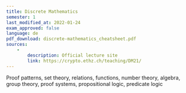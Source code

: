 ```yaml
---
title: Discrete Mathematics
semester: 1
last_modified_at: 2022-01-24
exam_approved: false
language: de
pdf_download: discrete-mathematics_cheatsheet.pdf
sources:
    -
        description: Official lecture site
        link: https://crypto.ethz.ch/teaching/DM21/
---
```

Proof patterns, set theory, relations, functions, number theory, algebra, group theory, proof systems, propositional logic, predicate logic
